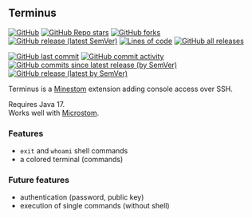 ## Terminus
[![GitHub](https://img.shields.io/github/license/KlainStom/terminus?style=flat-square)](https://github.com/KlainStom/terminus/blob/master/LICENSE)
[![GitHub Repo stars](https://img.shields.io/github/stars/KlainStom/terminus?style=flat-square)](https://github.com/KlainStom/terminus/stargazers)
[![GitHub forks](https://img.shields.io/github/forks/KlainStom/terminus?style=flat-square)](https://github.com/KlainStom/terminus/network/members)
[![GitHub release (latest SemVer)](https://img.shields.io/github/v/release/KlainStom/terminus?style=flat-square)](https://github.com/KlainStom/terminus/releases/latest)
[![Lines of code](https://img.shields.io/tokei/lines/github/KlainStom/terminus?style=flat-square)](https://github.com/KlainStom/terminus)
[![GitHub all releases](https://img.shields.io/github/downloads/KlainStom/terminus/total?style=flat-square)](https://github.com/KlainStom/terminus/releases)

[![GitHub last commit](https://img.shields.io/github/last-commit/KlainStom/terminus?style=flat-square)](https://github.com/KlainStom/terminus/commits/master)
[![GitHub commit activity](https://img.shields.io/github/commit-activity/w/KlainStom/terminus?style=flat-square)](https://github.com/KlainStom/terminus/pulse)
[![GitHub commits since latest release (by SemVer)](https://img.shields.io/github/commits-since/KlainStom/terminus/latest?sort=semver&style=flat-square)](https://github.com/KlainStom/terminus/commits/master)
[![GitHub release (latest by SemVer)](https://img.shields.io/github/downloads/KlainStom/terminus/latest/total?style=flat-square)](https://github.com/KlainStom/terminus/releases/latest)

Terminus is a [Minestom](https://github.com/Minestom/Minestom) extension adding console access over SSH.

Requires Java 17.<br>
Works well with [Microstom](https://github.com/KlainStom/microstom).

### Features
- `exit` and `whoami` shell commands
- a colored terminal (commands)

### Future features
- authentication (password, public key)
- execution of single commands (without shell)
